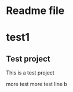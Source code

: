 # Readme file
# test1

Test project
------------
This is a test project

more test
more test
line b
